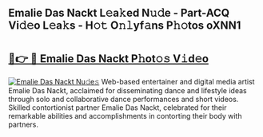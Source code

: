 ## Emalie Das Nackt L𝚎a𝚔ed N𝚞𝚍e - Part-ACQ Vi𝚍𝚎o L𝚎a𝚔s - H𝚘𝚝 O𝚗𝚕yf𝚊ns P𝚑𝚘tos oXNN1

# <h2><a href="http://kf33ua0.oniu.top/?m=Emalie+Das+Nackt">🔗👉 🔴 Emalie Das Nackt P𝚑ot𝚘𝚜 V𝚒d𝚎o</a></h2>

[![Emalie Das Nackt Nu𝚍e𝚜](https://i.imgur.com/0qMVB7G.gif)](http://kf33ua0.oniu.top/?m=Emalie+Das+Nackt)
Web-based entertainer and digital media artist Emalie Das Nackt, acclaimed for disseminating dance and lifestyle ideas through solo and collaborative dance performances and short videos. Skilled contortionist partner Emalie Das Nackt, celebrated for their remarkable abilities and accomplishments in contorting their body with partners.  

